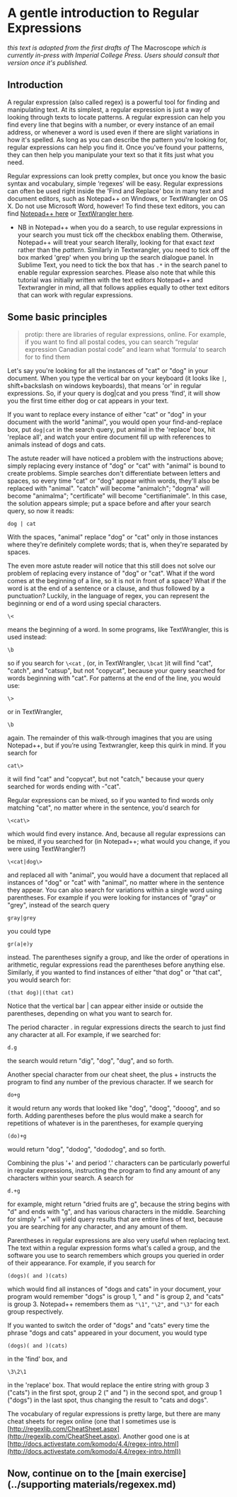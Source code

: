 # A gentle introduction to Regular Expressions

_this text is adopted from the first drafts of_ The Macroscope _which is currently in-press with Imperial College Press. Users should consult that version once it's published._

## Introduction

A regular expression (also called regex) is a powerful tool for finding and manipulating text.  At its simplest, a regular expression is just a way of looking through texts to locate patterns. A regular expression can help you find every line that begins with a number, or every instance of an email address, or whenever a word is used even if there are slight variations in how it's spelled. As long as you can describe the pattern you're looking for, regular expressions can help you find it. Once you've found your patterns, they can then help you manipulate your text so that it fits just what you need. 

Regular expressions can look pretty complex, but once you know the basic syntax and vocabulary, simple ‘regexes’ will be easy. Regular expressions can often be used right inside the 'Find and Replace' box in many text and document editors, such as Notepad++ on Windows, or TextWrangler on OS X. Do not use Microsoft Word, however! To find these text editors, you can find [Notepad++ here](http://notepad-plus-plus.org/) or [TextWrangler here](http://www.barebones.com/products/textwrangler/).

+ NB in Notepad++ when you do a search, to use regular expressions in your search you must tick off the checkbox enabling them. Otherwise, Notepad++ will treat your search literally, looking for that exact _text_ rather than the _pattern_. Similarly in Textwrangler, you need to tick off the box marked 'grep' when you bring up the search dialogue panel. In Sublime Text, you need to tick the box that has `.*` in the search panel to enable regular expression searches. Please also note that while this tutorial was initially written with the text editors Notepad++ and Textwrangler in mind, all that follows applies equally to other text editors that can work with regular expressions.

## Some basic principles

> protip: there are libraries of regular expressions, online. For example, if you want to find all postal codes, you can search “regular expression Canadian postal code” and learn what ‘formula’ to search for to find them

Let's say you're looking for all the instances of "cat" or "dog" in your document. When you type the vertical bar on your keyboard (it looks like ```|```, shift+backslash on windows keyboards), that means 'or' in regular expressions. So, if your query is dog|cat and you press 'find', it will show you the first time either dog or cat appears in your text.

If you want to replace every instance of either "cat" or "dog" in your document with the world "animal", you would open your find-and-replace box, put ```dog|cat``` in the search query, put animal in the 'replace' box, hit 'replace all', and watch your entire document fill up with references to animals instead of dogs and cats.

The astute reader will have noticed a problem with the instructions above; simply replacing every instance of "dog" or "cat" with "animal" is bound to create problems. Simple searches don't differentiate between letters and spaces, so every time "cat" or "dog" appear within words, they'll also be replaced with "animal". "catch" will become "animalch"; "dogma" will become "animalma"; "certificate" will become "certifianimale". In this case, the solution appears simple; put a space before and after your search query, so now it reads: 

```dog | cat```  

With the spaces, "animal" replace "dog" or "cat" only in those instances where they're definitely complete words; that is, when they're separated by spaces.

The even more astute reader will notice that this still does not solve our problem of replacing every instance of "dog" or "cat". What if the word comes at the beginning of a line, so it is not in front of a space? What if the word is at the end of a sentence or a clause, and thus followed by a punctuation? Luckily, in the language of regex, you can represent the beginning or end of a word using special characters. 

``` \< ``` 

means the beginning of a word. In some programs, like TextWrangler, this is used instead:

``` \b ```

so if you search for ```\<cat``` , (or, in TextWrangler, ```\bcat``` )it will find "cat", "catch", and "catsup", but not "copycat", because your query searched for words beginning with "cat". For patterns at the end of the line, you would use:

``` \> ``` 

or in TextWrangler,

``` \b ```

again.  The remainder of this walk-through imagines that you are using Notepad++, but if you’re using Textwrangler, keep this quirk in mind. If you search for 

``` cat\> ``` 

it will find "cat" and "copycat", but not "catch," because your query searched for words ending with -"cat".

Regular expressions can be mixed, so if you wanted to find words only matching "cat", no matter where in the sentence, you'd search for 

``` \<cat\> ```

which would find every instance. And, because all regular expressions can be mixed, if you searched for (in Notepad++; what would you change, if you were using TextWrangler?)

``` \<cat|dog\> ```

and replaced all with "animal", you would have a document that replaced all instances of "dog" or "cat" with "animal", no matter where in the sentence they appear. You can also search for variations within a single word using parentheses. For example if you were looking for instances of "gray" or "grey", instead of the search query

``` gray|grey ```

you could type 

``` gr(a|e)y ```
 
instead. The parentheses signify a group, and like the order of operations in arithmetic, regular expressions read the parentheses before anything else. Similarly, if you wanted to find instances of either "that dog" or "that cat", you would search for: 

``` (that dog)|(that cat) ```

 Notice that the vertical bar | can appear either inside or outside the parentheses, depending on what you want to search for.

The period character . in regular expressions directs the search to just find any character at all. For example, if we searched for:

``` d.g ``` 

the search would return "dig", "dog", "dug", and so forth. 

Another special character from our cheat sheet, the plus + instructs the program to find any number of the previous character. If we search for 

``` do+g ```

it would return any words that looked like "dog", "doog", "dooog", and so forth. Adding parentheses before the plus would make a search for repetitions of whatever is in the parentheses, for example querying 

``` (do)+g ```

would return "dog", "dodog", "dododog", and so forth.

Combining the plus '+' and period '.' characters can be particularly powerful in regular expressions, instructing the program to find any amount of any characters within your search. A search for 

``` d.+g ```

for example, might return "dried fruits are g", because the string begins with "d" and ends with "g", and has various characters in the middle. Searching for simply ".+" will yield query results that are entire lines of text, because you are searching for any character, and any amount of them.

Parentheses in regular expressions are also very useful when replacing text. The text within a regular expression forms what's called a group, and the software you use to search remembers which groups you queried in order of their appearance. For example, if you search for 

``` (dogs)( and )(cats) ```

which would find all instances of "dogs and cats" in your document, your program would remember "dogs" is group 1, " and " is group 2, and "cats" is group 3. Notepad++ remembers them as `"\1"`, `"\2"`, and `"\3"` for each group respectively.

If you wanted to switch the order of "dogs" and "cats" every time the phrase "dogs and cats" appeared in your document, you would type 

``` (dogs)( and )(cats) ```

in the 'find' box, and 

``` \3\2\1 ```

in the 'replace' box. That would replace the entire string with group 3 ("cats") in the first spot, group 2 (" and ") in the second spot, and group 1 ("dogs") in the last spot, thus changing the result to "cats and dogs".

The vocabulary of regular expressions is pretty large, but there are many cheat sheets for regex online (one that I sometimes use is [http://regexlib.com/CheatSheet.aspx](http://regexlib.com/CheatSheet.aspx). Another good one is at [http://docs.activestate.com/komodo/4.4/regex-intro.html](http://docs.activestate.com/komodo/4.4/regex-intro.html))


## Now, continue on to the [main exercise](../supporting materials/regexex.md)
